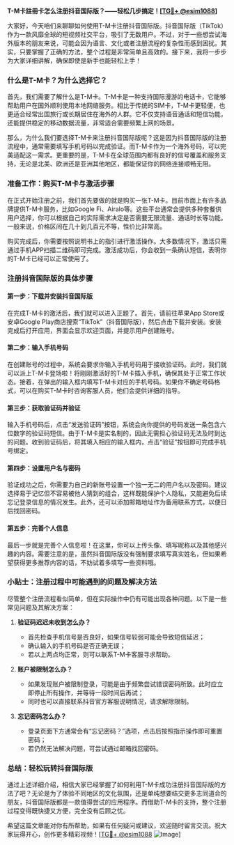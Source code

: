 **T-M卡註冊卡怎么注册抖音国际版？——轻松几步搞定！[[TG💪+ @esim1088](https://t.me/s/esim1088)]**

大家好，今天咱们来聊聊如何使用T-M卡注册抖音国际版。抖音国际版（TikTok）作为一款风靡全球的短视频社交平台，吸引了无数用户。不过，对于一些想尝试海外版本的朋友来说，可能会因为语言、文化或者注册流程的复杂性而感到困扰。其实，只要掌握了正确的方法，整个过程是非常简单且高效的。接下来，我将一步步为大家详细讲解，确保即使是新手也能轻松上手！

### **什么是T-M卡？为什么选择它？**

首先，我们需要了解什么是T-M卡。T-M卡是一种支持国际漫游的电话卡，它能够帮助用户在国外顺利使用本地网络服务。相比于传统的SIM卡，T-M卡更轻便，也更适合经常出国旅行或长期居住在海外的人群。它不仅支持语音通话和短信功能，还能提供稳定的移动数据流量，非常适合需要频繁上网的场景。

那么，为什么我们要选择T-M卡来注册抖音国际版呢？这是因为抖音国际版的注册流程中，通常需要填写手机号码以完成验证。而T-M卡作为一个海外号码，可以完美适配这一需求。更重要的是，T-M卡在全球范围内都有良好的信号覆盖和服务支持，无论是北美、欧洲还是亚洲其他地区，都能保证你的网络连接顺畅无阻。

### **准备工作：购买T-M卡与激活步骤**

在正式开始注册之前，我们首先要做的就是购买一张T-M卡。目前市面上有许多品牌提供T-M卡服务，比如Google Fi、Airalo等。这些平台通常会提供多种套餐供用户选择，你可以根据自己的实际需求决定是否需要无限流量、通话时长等功能。一般来说，价格区间在几十到几百元不等，性价比非常高。

购买完成后，你需要按照说明书上的指引进行激活操作。大多数情况下，激活只需通过手机APP扫描二维码即可完成。激活成功后，你会收到一条确认短信，表明你的T-M卡已经可以正常使用了。

### **注册抖音国际版的具体步骤**

#### **第一步：下载并安装抖音国际版**
在完成T-M卡的激活后，我们就可以进入正题了。首先，请前往苹果App Store或安卓Google Play商店搜索“TikTok”（抖音国际版），然后点击下载并安装。安装完成后打开应用，界面会显示欢迎页面，并提示用户创建账号。

#### **第二步：输入手机号码**
在创建账号的过程中，系统会要求你输入手机号码用于接收验证码。此时，我们就可以派上T-M卡登场啦！将刚刚激活好的T-M卡插入手机，确保其处于正常工作状态。接着，在弹出的输入框内填写T-M卡对应的手机号码。如果你不确定号码格式，可以在购买T-M卡时咨询客服人员，他们会提供详细的指导。

#### **第三步：获取验证码并验证**
输入手机号码后，点击“发送验证码”按钮，系统会向你提供的号码发送一条包含六位数字的验证码短信。由于T-M卡是实名制的，因此无需担心验证码无法及时到达的问题。收到验证码后，将其填入相应的输入框内，点击“验证”按钮即可完成手机号绑定。

#### **第四步：设置用户名与密码**
验证成功之后，你需要为自己的新账号设置一个独一无二的用户名以及密码。建议选择易于记忆但不容易被他人猜到的组合，这样既能保护个人隐私，又能避免后续忘记登录信息的情况发生。此外，还可以添加邮箱地址作为备用联系方式，以便日后找回密码。

#### **第五步：完善个人信息**
最后一步就是完善个人信息啦！在这里，你可以上传头像、填写昵称以及其他感兴趣的内容。需要注意的是，虽然抖音国际版没有强制要求填写真实姓名，但如果希望获得更多推荐内容的话，不妨试着多填写一些资料哦。

### **小贴士：注册过程中可能遇到的问题及解决方法**

尽管整个注册流程看似简单，但在实际操作中仍有可能出现各种问题。以下是一些常见问题及其解决方案：

1. **验证码迟迟未收到怎么办？**
   - 首先检查手机信号是否良好，如果信号较弱可能会导致短信延迟；
   - 确认输入的手机号码是否正确无误；
   - 若以上两点均正常，则可以联系T-M卡客服寻求帮助。

2. **账户被限制怎么办？**
   - 如果发现账户被限制登录，可能是由于频繁尝试错误密码所致。此时应立即停止所有操作，并等待一段时间后再试；
   - 同时也可以直接联系抖音官方客服说明情况，请求解除限制。

3. **忘记密码怎么办？**
   - 登录页面下方通常会有“忘记密码？”选项，点击后按照指示操作即可重置密码；
   - 若仍然无法解决问题，可尝试通过邮箱找回密码。

### **总结：轻松玩转抖音国际版**

通过上述详细介绍，相信大家已经掌握了如何利用T-M卡成功注册抖音国际版的方法了吧？无论是为了体验不同地区的文化氛围，还是单纯想要结交更多志同道合的朋友，抖音国际版都是一款值得尝试的应用程序。而借助T-M卡的支持，整个注册过程变得既快捷又方便，完全没有后顾之忧。

希望这篇文章能对你有所帮助，如果有任何疑问或建议，欢迎随时留言交流。祝大家玩得开心，创作更多精彩视频！[[TG💪+ @esim1088](https://t.me/s/esim1088) ![Image](https://i.postimg.cc/4NQfJmqS/Snipaste-2025-05-13-00-14-12.png)]